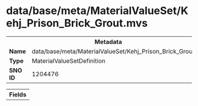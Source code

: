 <h1>data/base/meta/MaterialValueSet/Kehj_Prison_Brick_Grout.mvs</h1><table><tr><th colspan="100%">Metadata</th></tr><tr><td><b>Name</b></td><td>data/base/meta/MaterialValueSet/Kehj_Prison_Brick_Grout.mvs</td></tr><tr><td><b>Type</b></td><td>MaterialValueSetDefinition</td></tr><tr><td><b>SNO ID</b></td><td>1204476</td></tr></table>

<table><tr><th colspan="100%">Fields</th></tr></table>


